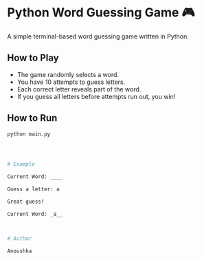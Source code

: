 # Python Word Guessing Game 🎮

A simple terminal-based word guessing game written in Python.

## How to Play
- The game randomly selects a word.
- You have 10 attempts to guess letters.
- Each correct letter reveals part of the word.
- If you guess all letters before attempts run out, you win!

## How to Run

```bash
python main.py




# Example

Current Word: ____

Guess a letter: a

Great guess!

Current Word: _a__



# Author

Anoushka


